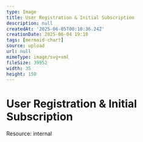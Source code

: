 ```yaml
---
type: Image
title: User Registration & Initial Subscription
description: null
createdAt: '2025-06-05T00:10:36.24Z'
creationDate: 2025-06-04 19:10
tags: [mermaid-chart]
source: upload
url: null
mimeType: image/svg+xml
fileSize: 39952
width: 35
height: 150
---
```


# User Registration & Initial Subscription


Resource: internal


